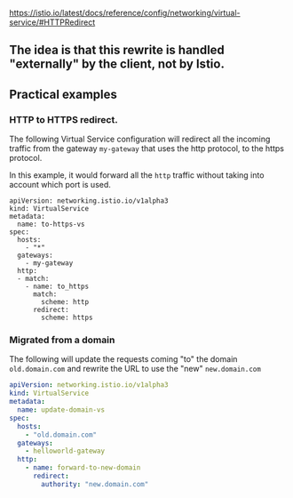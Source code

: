 
https://istio.io/latest/docs/reference/config/networking/virtual-service/#HTTPRedirect

## The idea is that this rewrite is handled "externally" by the client, not by Istio.



## Practical examples


### HTTP to HTTPS redirect.

The following Virtual Service configuration will redirect all the incoming traffic from the gateway `my-gateway` that uses the http protocol, to the https protocol.

In this example, it would forward all the `http` traffic without taking into account which port is used. 

```
apiVersion: networking.istio.io/v1alpha3
kind: VirtualService
metadata:
  name: to-https-vs
spec:
  hosts:
    - "*"
  gateways:
    - my-gateway
  http:
  - match:
    - name: to_https
      match:
        scheme: http
      redirect:
        scheme: https
```

### Migrated from a domain

The following will update the requests coming "to" the domain `old.domain.com` and rewrite the URL to use the "new" `new.domain.com`

```yaml
apiVersion: networking.istio.io/v1alpha3
kind: VirtualService
metadata:
  name: update-domain-vs
spec:
  hosts:
    - "old.domain.com"
  gateways:
    - helloworld-gateway
  http:
    - name: forward-to-new-domain
      redirect:
        authority: "new.domain.com"
```